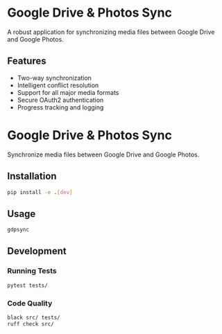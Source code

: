 ﻿# Google Drive & Photos Sync

A robust application for synchronizing media files between Google Drive and Google Photos.

## Features

- Two-way synchronization
- Intelligent conflict resolution
- Support for all major media formats
- Secure OAuth2 authentication
- Progress tracking and logging

# Google Drive & Photos Sync

Synchronize media files between Google Drive and Google Photos.

## Installation

```bash
pip install -e .[dev]
```


## Usage

```bash
gdpsync
```


## Development

### Running Tests

```bash
pytest tests/
```


### Code Quality

```bash
black src/ tests/
ruff check src/
```


